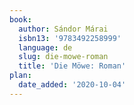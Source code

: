 ```yaml
---
book:
  author: Sándor Márai
  isbn13: '9783492258999'
  language: de
  slug: die-mowe-roman
  title: 'Die Möwe: Roman'
plan:
  date_added: '2020-10-04'
---
```

